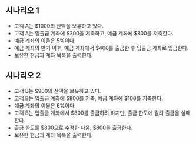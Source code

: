 ## 시나리오 1
- 고객 A는 $1000의 잔액을 보유하고 있다.
- 고객 A는 입출금 계좌에 $200을 저축하고, 예금 계좌에 $800를 저축한다.
- 예금 계좌의 이율은 5%이다.
- 예금 계좌의 만기 이후, 예금 계좌에서 $400를 출금한 후 입출금 계좌로 입금한다.
- 보유한 현금과 계좌 목록을 출력한다.

## 시나리오 2
- 고객 B는 $900의 잔액을 보유하고 있다.
- 고객 B는 입출금 계좌에 $800를 저축, 예금 계좌에 $100를 저축한다.
- 예금 계좌의 이율은 6%이다.
- 고객 B는 입출금 계좌에서 $800를 출금하려 하지만, 출금 한도에 걸려 출금을 실패한다.
- 출금 한도를 $800으로 수정한 다음, $800을 출금한다.
- 보유한 현금과 계좌 목록을 출력한다.